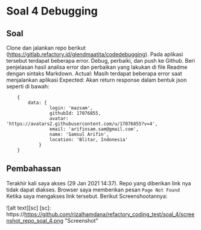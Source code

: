 # Soal 4 Debugging

## Soal 

Clone dan jalankan repo berikut (https://gitlab.refactory.id/glendmaatita/codedebugging). Pada aplikasi tersebut terdapat beberapa error. Debug, perbaiki, dan push ke Github. Beri penjelasan hasil analisa error dan perbaikan yang lakukan di file Readme dengan sintaks Markdown.
Actual: Masih terdapat beberapa error saat menjalankan aplikasi
Expected: Akan return response dalam bentuk json seperti di bawah:
```
    { 
        data: { 
                login: 'mazsam',
                githubId: 17076855,
                avatar: 'https://avatars2.githubusercontent.com/u/17076855?v=4',
                email: 'arifinsam.sam@gmail.com',
                name: 'Samsul Arifin',
                location: 'Blitar, Indonesia' 
            }
    }
```

## Pembahassan

Terakhir kali saya akses (29 Jan 2021 14:37). Repo yang diberikan link nya tidak dapat diakses. Browser saya memberikan pesan `Page Not Found` Ketika saya mengakses link tersebut. Berikut Screenshootannya:

![alt text][sc]
[sc]: https://https://github.com/rizalhamdana/refactory_coding_test/soal_4/screenshot_repo_soal_4.png "Screenshot"